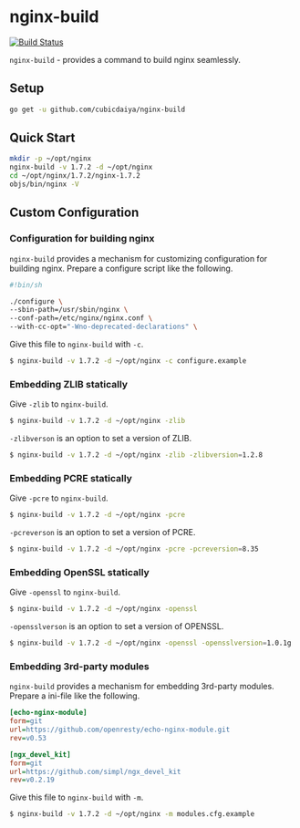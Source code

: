 # nginx-build

[![Build Status](https://travis-ci.org/cubicdaiya/nginx-build.svg?branch=master)](https://travis-ci.org/cubicdaiya/nginx-build)

`nginx-build` - provides a command to build nginx seamlessly.

## Setup

```bash
go get -u github.com/cubicdaiya/nginx-build
```

## Quick Start

```bash
mkdir -p ~/opt/nginx
nginx-build -v 1.7.2 -d ~/opt/nginx
cd ~/opt/nginx/1.7.2/nginx-1.7.2
objs/bin/nginx -V
```

## Custom Configuration

### Configuration for building nginx

`nginx-build` provides a mechanism for customizing configuration for building nginx.
Prepare a configure script like the following.

```bash
#!bin/sh

./configure \
--sbin-path=/usr/sbin/nginx \
--conf-path=/etc/nginx/nginx.conf \
--with-cc-opt="-Wno-deprecated-declarations" \
```

Give this file to `nginx-build` with `-c`.

```bash
$ nginx-build -v 1.7.2 -d ~/opt/nginx -c configure.example
```

### Embedding ZLIB statically

Give `-zlib` to `nginx-build`.

```bash
$ nginx-build -v 1.7.2 -d ~/opt/nginx -zlib
```

`-zlibverson` is an option to set a version of ZLIB.

```bash
$ nginx-build -v 1.7.2 -d ~/opt/nginx -zlib -zlibversion=1.2.8
```

### Embedding PCRE statically

Give `-pcre` to `nginx-build`.

```bash
$ nginx-build -v 1.7.2 -d ~/opt/nginx -pcre
```

`-pcreverson` is an option to set a version of PCRE.

```bash
$ nginx-build -v 1.7.2 -d ~/opt/nginx -pcre -pcreversion=8.35
```

### Embedding OpenSSL statically

Give `-openssl` to `nginx-build`.

```bash
$ nginx-build -v 1.7.2 -d ~/opt/nginx -openssl
```

`-opensslverson` is an option to set a version of OPENSSL.

```bash
$ nginx-build -v 1.7.2 -d ~/opt/nginx -openssl -opensslversion=1.0.1g
```

### Embedding 3rd-party modules

`nginx-build` provides a mechanism for embedding 3rd-party modules.
Prepare a ini-file like the following.

```ini
[echo-nginx-module]
form=git
url=https://github.com/openresty/echo-nginx-module.git
rev=v0.53

[ngx_devel_kit]
form=git
url=https://github.com/simpl/ngx_devel_kit
rev=v0.2.19
```

Give this file to `nginx-build` with `-m`.

```bash
$ nginx-build -v 1.7.2 -d ~/opt/nginx -m modules.cfg.example
```
